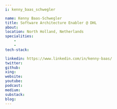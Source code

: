 ```yaml
---
i: kenny_baas_schwegler

name: Kenny Baas-Schwegler
title: Software Architecture Enabler @ DHL
about:
location: North Holland, Netherlands
specialities:
    -
    -
tech-stack:

linkedin: https://www.linkedin.com/in/kenny-baas/
twitter:
github:
xing:
website:
youtube:
podcast:
medium:
substack:
blog:
---
```

